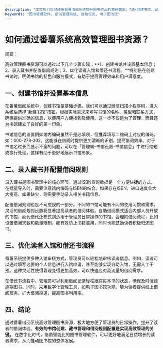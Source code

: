 ```yaml
---
description: "本文探讨如何使用番薯借阅系统提升图书资源的管理效率，包括创建书馆、设置借阅流程和优化读者体验。"
keywords: "图书管理软件, 借阅管理系统, 自助借阅, 电子图书馆"
---
```

# 如何通过番薯系统高效管理图书资源？

摘要：

高效管理图书资源可以通过以下几个步骤实现：**1、创建书馆并设置基本信息；2、录入藏书并配置借阅规则；3、优化读者入馆和借还书流程。**特别是在创建书馆时，明确书馆的特色和服务模式，有助于提高管理效率和用户满意度。

## 一、创建书馆并设置基本信息

在番薯借阅系统中，创建书馆是基础步骤。我们可以通过微信扫描小程序码，进入系统后选择“新建书馆”按钮。根据实际需求来填写书馆的名称、类型和联系方式，确保提供准确的信息，以便用户方便找到及使用。这一步不仅是为了管理，而且还为书馆建立了良好的第一印象。

书馆信息的设置例如馆内编码虽然不是必填项，但推荐填写二维码上对应的编码，如：000-279-202。这能够在借阅时提供更加清晰的识别，提高借阅效率。对于书馆名过长而显示不全的问题，可以在「管理端-书馆设置-书馆信息」中进行缩短或换行处理，这样有助于更好地展示书馆形象。

## 二、录入藏书并配置借阅规则

录入藏书是图书管理中的核心环节。通过ISBN查询数据是一个方便快捷的方式，在批量导入时，需要注意馆内编码与ISBN的结合。如果存在ISBN，进口速度会大大提高，如果缺少，则需要手动录入相关书籍信息。

配置借阅规则也是不可忽视的一部分。不同的书馆可能有不同的使用习惯和需求，灵活的借阅规则设置将显著提高读者的借阅体验。自助借阅模式适合内部人员开放的书馆，而代借代还模式则适用于管理员日常操作的书馆。合理的借阅流程，比如设置借阅天数和数量限制，能有效防止书籍滥用，同时也能鼓励读者积极归还图书。

## 三、优化读者入馆和借还书流程

番薯系统提供多种入馆审核方式，管理员可以轻松地审核读者信息。例如，读者可以通过填写必要的个人信息进行入馆申请，甚至能够实现自助入馆，无需人工干预。这种灵活性使得管理变得更加高效，可以快速应对高流量的借阅需求。

在借还书流程中，管理员可以利用借阅记录轻松跟踪每本书的状态，确保及时催还逾期图书。同时，采用数字化管理工具，如电子图书馆功能，能为读者提供线上借阅服务，扩大借阅渠道，提高图书利用率。

## 四、结论

通过番薯借阅系统高效管理图书资源，极大地方便了管理员的日常操作，提升了读者的借阅体验。**有效的书馆创建、藏书管理和借阅规则配置是实现高效管理的关键。** 在数字化时代，借助智能化的图书管理软件，可以更好地满足日益增长的读者需求，从而推动图书馆的整体发展。
